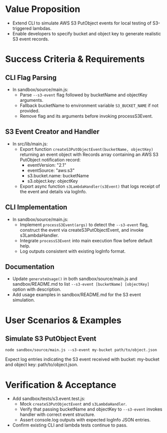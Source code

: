 # Value Proposition

- Extend CLI to simulate AWS S3 PutObject events for local testing of S3-triggered lambdas.
- Enable developers to specify bucket and object key to generate realistic S3 event records.

# Success Criteria & Requirements

## CLI Flag Parsing

- In sandbox/source/main.js:
  - Parse `--s3-event` flag followed by bucketName and objectKey arguments.
  - Fallback bucketName to environment variable `S3_BUCKET_NAME` if not provided.
  - Remove flag and its arguments before invoking processS3Event.

## S3 Event Creator and Handler

- In src/lib/main.js:
  - Export function `createS3PutObjectEvent(bucketName, objectKey)` returning an event object with Records array containing an AWS S3 PutObject notification record:
    - eventVersion: "2.1"
    - eventSource: "aws:s3"
    - s3.bucket.name: bucketName
    - s3.object.key: objectKey
  - Export async function `s3LambdaHandler(s3Event)` that logs receipt of the event and details via logInfo.

## CLI Implementation

- In sandbox/source/main.js:
  - Implement `processS3Event(args)` to detect the `--s3-event` flag, construct the event via createS3PutObjectEvent, and invoke s3LambdaHandler.
  - Integrate `processS3Event` into main execution flow before default help.
  - Log outputs consistent with existing logInfo format.

## Documentation

- Update `generateUsage()` in both sandbox/source/main.js and sandbox/README.md to list `--s3-event [bucketName] [objectKey]` option with description.
- Add usage examples in sandbox/README.md for the S3 event simulation.

# User Scenarios & Examples

## Simulate S3 PutObject Event

```
node sandbox/source/main.js --s3-event my-bucket path/to/object.json
```
Expect log entries indicating the S3 event received with bucket: my-bucket and object key: path/to/object.json.

# Verification & Acceptance

- Add sandbox/tests/s3.event.test.js:
  - Mock `createS3PutObjectEvent` and `s3LambdaHandler`.
  - Verify that passing bucketName and objectKey to `--s3-event` invokes handler with correct event structure.
  - Assert console.log outputs with expected logInfo JSON entries.
- Confirm existing CLI and lambda tests continue to pass.
